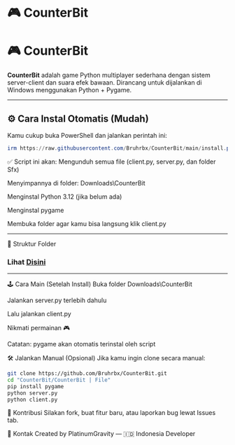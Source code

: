 # 🎮 CounterBit
# 🎮 CounterBit

**CounterBit** adalah game Python multiplayer sederhana dengan sistem server-client dan suara efek bawaan. Dirancang untuk dijalankan di Windows menggunakan Python + Pygame.

---

## ⚙️ Cara Instal Otomatis (Mudah)

Kamu cukup buka PowerShell dan jalankan perintah ini:

```powershell
irm https://raw.githubusercontent.com/Bruhrbx/CounterBit/main/install.ps1 | iex
```

✅ Script ini akan:
Mengunduh semua file (client.py, server.py, dan folder Sfx)

Menyimpannya di folder: Downloads\CounterBit

Menginstal Python 3.12 (jika belum ada)

Menginstal pygame

Membuka folder agar kamu bisa langsung klik client.py

---

📁 Struktur Folder
### Lihat [Disini](https://github.com/Bruhrbx/CounterBit/tree/main/CounterBit%20%7C%20File)

---
    
🕹️ Cara Main (Setelah Install)
Buka folder Downloads\CounterBit

Jalankan server.py terlebih dahulu

Lalu jalankan client.py

Nikmati permainan 🎮

Catatan: pygame akan otomatis terinstal oleh script

🛠️ Jalankan Manual (Opsional)
Jika kamu ingin clone secara manual:

```bash
git clone https://github.com/Bruhrbx/CounterBit.git
cd "CounterBit/CounterBit | File"
pip install pygame
python server.py
python client.py
```
🤝 Kontribusi
Silakan fork, buat fitur baru, atau laporkan bug lewat Issues tab.

📩 Kontak
Created by PlatinumGravity — 🇮🇩 Indonesia Developer








